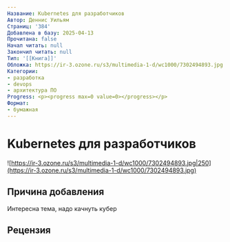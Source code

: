 ```yaml
---
Название: Kubernetes для разработчиков
Автор: Деннис Уильям
Страниц: '384'
Добавлена в базу: 2025-04-13
Прочитана: false
Начал читать: null
Закончил читать: null
Тип: '[[Книга]]'
Обложка: https://ir-3.ozone.ru/s3/multimedia-1-d/wc1000/7302494893.jpg
Категории:
- разработка
- devops
- архитектура ПО
Progress: <p><progress max=0 value=0></progress></p>
Формат:
- бумажная
---
```

# Kubernetes для разработчиков

![https://ir-3.ozone.ru/s3/multimedia-1-d/wc1000/7302494893.jpg|250](https://ir-3.ozone.ru/s3/multimedia-1-d/wc1000/7302494893.jpg)

## Причина добавления

Интересна тема, надо качнуть кубер

## Рецензия